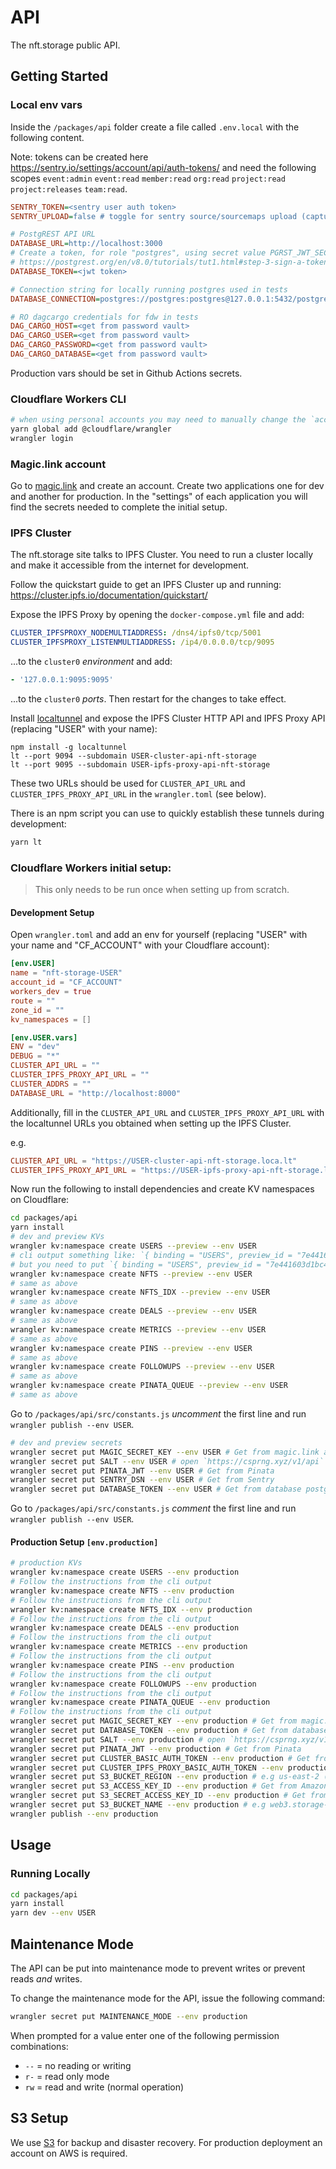 # API

The nft.storage public API.

## Getting Started

### Local env vars

Inside the `/packages/api` folder create a file called `.env.local` with the following content.

Note: tokens can be created here https://sentry.io/settings/account/api/auth-tokens/ and need the following scopes `event:admin` `event:read` `member:read` `org:read` `project:read` `project:releases` `team:read`.

```ini
SENTRY_TOKEN=<sentry user auth token>
SENTRY_UPLOAD=false # toggle for sentry source/sourcemaps upload (capture will still work)

# PostgREST API URL
DATABASE_URL=http://localhost:3000
# Create a token, for role "postgres", using secret value PGRST_JWT_SECRET from '../db/docker/docker-compose.yml'
# https://postgrest.org/en/v8.0/tutorials/tut1.html#step-3-sign-a-token
DATABASE_TOKEN=<jwt token>

# Connection string for locally running postgres used in tests
DATABASE_CONNECTION=postgres://postgres:postgres@127.0.0.1:5432/postgres

# RO dagcargo credentials for fdw in tests
DAG_CARGO_HOST=<get from password vault>
DAG_CARGO_USER=<get from password vault>
DAG_CARGO_PASSWORD=<get from password vault>
DAG_CARGO_DATABASE=<get from password vault>
```

Production vars should be set in Github Actions secrets.

### Cloudflare Workers CLI

```bash
# when using personal accounts you may need to manually change the `account_id` inside `wrangler.toml`
yarn global add @cloudflare/wrangler
wrangler login
```

### Magic.link account

Go to [magic.link](https://magic.link) and create an account. Create two applications one for dev and another for production. In the "settings" of each application you will find the secrets needed to complete the initial setup.

### IPFS Cluster

The nft.storage site talks to IPFS Cluster. You need to run a cluster locally and make it accessible from the internet for development.

Follow the quickstart guide to get an IPFS Cluster up and running: https://cluster.ipfs.io/documentation/quickstart/

Expose the IPFS Proxy by opening the `docker-compose.yml` file and add:

```yaml
CLUSTER_IPFSPROXY_NODEMULTIADDRESS: /dns4/ipfs0/tcp/5001
CLUSTER_IPFSPROXY_LISTENMULTIADDRESS: /ip4/0.0.0.0/tcp/9095
```

...to the `cluster0` _environment_ and add:

```yaml
- '127.0.0.1:9095:9095'
```

...to the `cluster0` _ports_. Then restart for the changes to take effect.

Install [localtunnel](https://localtunnel.me/) and expose the IPFS Cluster HTTP API and IPFS Proxy API (replacing "USER" with your name):

```
npm install -g localtunnel
lt --port 9094 --subdomain USER-cluster-api-nft-storage
lt --port 9095 --subdomain USER-ipfs-proxy-api-nft-storage
```

These two URLs should be used for `CLUSTER_API_URL` and `CLUSTER_IPFS_PROXY_API_URL` in the `wrangler.toml` (see below).

There is an npm script you can use to quickly establish these tunnels during development:

```sh
yarn lt
```

### Cloudflare Workers initial setup:

> This only needs to be run once when setting up from scratch.

#### Development Setup

Open `wrangler.toml` and add an env for yourself (replacing "USER" with your name and "CF_ACCOUNT" with your Cloudflare account):

```toml
[env.USER]
name = "nft-storage-USER"
account_id = "CF_ACCOUNT"
workers_dev = true
route = ""
zone_id = ""
kv_namespaces = []

[env.USER.vars]
ENV = "dev"
DEBUG = "*"
CLUSTER_API_URL = ""
CLUSTER_IPFS_PROXY_API_URL = ""
CLUSTER_ADDRS = ""
DATABASE_URL = "http://localhost:8000"
```

Additionally, fill in the `CLUSTER_API_URL` and `CLUSTER_IPFS_PROXY_API_URL` with the localtunnel URLs you obtained when setting up the IPFS Cluster.

e.g.

```toml
CLUSTER_API_URL = "https://USER-cluster-api-nft-storage.loca.lt"
CLUSTER_IPFS_PROXY_API_URL = "https://USER-ipfs-proxy-api-nft-storage.loca.lt/api/v0/"
```

Now run the following to install dependencies and create KV namespaces on Cloudflare:

```bash
cd packages/api
yarn install
# dev and preview KVs
wrangler kv:namespace create USERS --preview --env USER
# cli output something like: `{ binding = "USERS", preview_id = "7e441603d1bc4d5a87f6cecb959018e4" }`
# but you need to put `{ binding = "USERS", preview_id = "7e441603d1bc4d5a87f6cecb959018e4", id = "7e441603d1bc4d5a87f6cecb959018e4" }` inside the `kv_namespaces`.
wrangler kv:namespace create NFTS --preview --env USER
# same as above
wrangler kv:namespace create NFTS_IDX --preview --env USER
# same as above
wrangler kv:namespace create DEALS --preview --env USER
# same as above
wrangler kv:namespace create METRICS --preview --env USER
# same as above
wrangler kv:namespace create PINS --preview --env USER
# same as above
wrangler kv:namespace create FOLLOWUPS --preview --env USER
# same as above
wrangler kv:namespace create PINATA_QUEUE --preview --env USER
# same as above
```

Go to `/packages/api/src/constants.js` _uncomment_ the first line and run `wrangler publish --env USER`.

```bash
# dev and preview secrets
wrangler secret put MAGIC_SECRET_KEY --env USER # Get from magic.link account
wrangler secret put SALT --env USER # open `https://csprng.xyz/v1/api` in the browser and use the value of `Data`
wrangler secret put PINATA_JWT --env USER # Get from Pinata
wrangler secret put SENTRY_DSN --env USER # Get from Sentry
wrangler secret put DATABASE_TOKEN --env USER # Get from database postgrest
```

Go to `/packages/api/src/constants.js` _comment_ the first line and run `wrangler publish --env USER`.

#### Production Setup `[env.production]`

```bash
# production KVs
wrangler kv:namespace create USERS --env production
# Follow the instructions from the cli output
wrangler kv:namespace create NFTS --env production
# Follow the instructions from the cli output
wrangler kv:namespace create NFTS_IDX --env production
# Follow the instructions from the cli output
wrangler kv:namespace create DEALS --env production
# Follow the instructions from the cli output
wrangler kv:namespace create METRICS --env production
# Follow the instructions from the cli output
wrangler kv:namespace create PINS --env production
# Follow the instructions from the cli output
wrangler kv:namespace create FOLLOWUPS --env production
# Follow the instructions from the cli output
wrangler kv:namespace create PINATA_QUEUE --env production
# Follow the instructions from the cli output
wrangler secret put MAGIC_SECRET_KEY --env production # Get from magic.link account
wrangler secret put DATABASE_TOKEN --env production # Get from database account
wrangler secret put SALT --env production # open `https://csprng.xyz/v1/api` in the browser and use the value of `Data`
wrangler secret put PINATA_JWT --env production # Get from Pinata
wrangler secret put CLUSTER_BASIC_AUTH_TOKEN --env production # Get from nft.storage vault in 1password
wrangler secret put CLUSTER_IPFS_PROXY_BASIC_AUTH_TOKEN --env production # Get from nft.storage vault in 1password
wrangler secret put S3_BUCKET_REGION --env production # e.g us-east-2 (not required for dev)
wrangler secret put S3_ACCESS_KEY_ID --env production # Get from Amazon S3 (not required for dev)
wrangler secret put S3_SECRET_ACCESS_KEY_ID --env production # Get from Amazon S3 (not required for dev)
wrangler secret put S3_BUCKET_NAME --env production # e.g web3.storage-staging-us-east-2 (not required for dev)
wrangler publish --env production
```

## Usage

### Running Locally

```bash
cd packages/api
yarn install
yarn dev --env USER
```

## Maintenance Mode

The API can be put into maintenance mode to prevent writes or prevent reads _and_ writes.

To change the maintenance mode for the API, issue the following command:

```sh
wrangler secret put MAINTENANCE_MODE --env production
```

When prompted for a value enter one of the following permission combinations:

- `--` = no reading or writing
- `r-` = read only mode
- `rw` = read and write (normal operation)

## S3 Setup

We use [S3](https://aws.amazon.com/s3/) for backup and disaster recovery. For production deployment an account on AWS is required.
